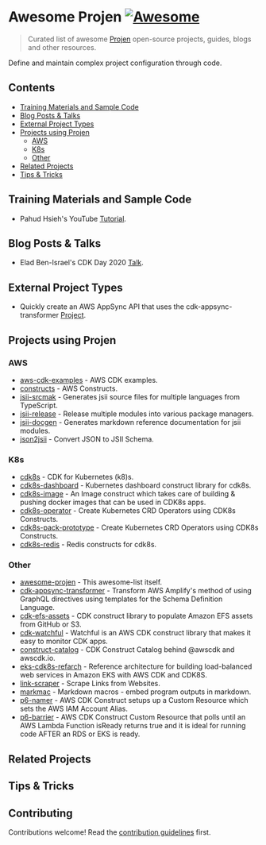 # Awesome Projen [![Awesome](https://awesome.re/badge.svg)](https://awesome.re)

> Curated list of awesome [Projen](https://github.com/projen/projen) open-source projects, guides, blogs and other resources.

Define and maintain complex project configuration through code.

## Contents

- [Training Materials and Sample Code](#training-materials-and-sample-code)
- [Blog Posts & Talks](#blog-posts--talks)
- [External Project Types](#external-project-types)
- [Projects using Projen](#projects-using-projen)
  - [AWS](#aws)
  - [K8s](#k8s)
  - [Other](#other)
- [Related Projects](#related-projects)
- [Tips & Tricks](#tips--tricks)
 
## Training Materials and Sample Code

- Pahud Hsieh's YouTube [Tutorial](https://youtu.be/cTsSXYOYQPw).

## Blog Posts & Talks

- Elad Ben-Israel's CDK Day 2020 [Talk](https://www.youtube.com/watch?v=SOWMPzXtTCw&feature=youtu.be).

## External Project Types

- Quickly create an AWS AppSync API that uses the cdk-appsync-transformer [Project](https://github.com/kcwinner/cdk-appsync-project).

## Projects using Projen

### AWS

- [aws-cdk-examples](https://github.com/aws-samples/aws-cdk-examples) - AWS CDK examples.
- [constructs](https://github.com/aws/constructs) - AWS Constructs.
- [jsii-srcmak](https://github.com/aws/jsii-srcmak) - Generates jsii source files for multiple languages from TypeScript.
- [jsii-release](https://github.com/aws/jsii-release) - Release multiple modules into various package managers.
- [jsii-docgen](https://github.com/aws/jsii-docgen) - Generates markdown reference documentation for jsii modules.
- [json2jsii](https://github.com/aws/json2jsii) - Convert JSON to JSII Schema.

### K8s

- [cdk8s](https://github.com/awslabs/cdk8s) - CDK for Kubernetes (k8)s.
- [cdk8s-dashboard](https://github.com/eladb/cdk8s-dashboard) - Kubernetes dashboard construct library for cdk8s.
- [cdk8s-image](https://github.com/eladb/cdk8s-image) - An Image construct which takes care of building & pushing docker images that can be used in CDK8s apps.
- [cdk8s-operator](https://github.com/eladb/cdk8s-operator) - Create Kubernetes CRD Operators using CDK8s Constructs.
- [cdk8s-pack-prototype](https://github.com/eladb/cdk8s-pack-prototype) - Create Kubernetes CRD Operators using CDK8s Constructs.
- [cdk8s-redis](https://github.com/eladb/cdk8s-redis) - Redis constructs for cdk8s.

### Other

- [awesome-projen](https://github.com/p6m7g8/awesome-projen) - This awesome-list itself.
- [cdk-appsync-transformer](https://github.com/kcwinner/cdk-appsync-transformer) - Transform AWS Amplify's method of using GraphQL directives using templates for the Schema Definition Language.
- [cdk-efs-assets](https://github.com/pahud/cdk-efs-assets) - CDK construct library to populate Amazon EFS assets from GitHub or S3.
- [cdk-watchful](https://github.com/eladb/cdk-watchful) - Watchful is an AWS CDK construct library that makes it easy to monitor CDK apps.
- [construct-catalog](https://construct-catalog/catalog) - CDK Construct Catalog behind @awscdk and awscdk.io.
- [eks-cdk8s-refarch](https://github.com/pahud/eks-cdk8s-refarch) - Reference architecture for building load-balanced web services in Amazon EKS with AWS CDK and CDK8S.
- [link-scraper](https://github.com/cdk-dev/link-scraper) - Scrape Links from Websites.
- [markmac](https://github.com/eladb/markmac) - Markdown macros - embed program outputs in markdown.
- [p6-namer](https://github.com/p6m7g8/p6-namer) - AWS CDK Construct setups up a Custom Resource which sets the AWS IAM Account Alias.
- [p6-barrier](https://github.com/p6m7g8/p6-barrier) - AWS CDK Construct Custom Resource that polls until an AWS Lambda Function isReady returns true and it is ideal for running code AFTER an RDS or EKS is ready.

## Related Projects

## Tips & Tricks

## Contributing

Contributions welcome! Read the [contribution guidelines](contributing.md) first.
